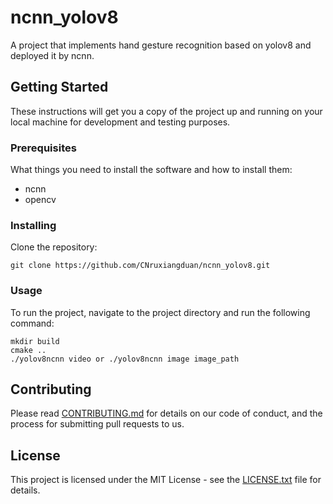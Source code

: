 # ncnn_yolov8

A  project that implements hand gesture recognition based on yolov8 and deployed it by ncnn.

## Getting Started

These instructions will get you a copy of the project up and running on your local machine for development and testing purposes.

### Prerequisites

What things you need to install the software and how to install them:

- ncnn
- opencv

### Installing

Clone the repository:
```
git clone https://github.com/CNruxiangduan/ncnn_yolov8.git
```

### Usage

To run the project, navigate to the project directory and run the following command:
```
mkdir build
cmake ..
./yolov8ncnn video or ./yolov8ncnn image image_path
```

## Contributing

Please read [CONTRIBUTING.md](https://github.com/yourusername/average-calculator/blob/master/CONTRIBUTING.md) for details on our code of conduct, and the process for submitting pull requests to us.

## License

This project is licensed under the MIT License - see the [LICENSE.txt](https://github.com/yourusername/average-calculator/blob/master/LICENSE.txt) file for details.



